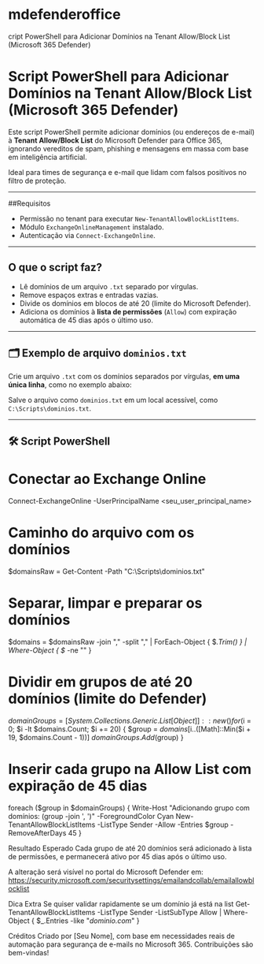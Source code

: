 # mdefenderoffice
cript PowerShell para Adicionar Domínios na Tenant Allow/Block List (Microsoft 365 Defender)

#  Script PowerShell para Adicionar Domínios na Tenant Allow/Block List (Microsoft 365 Defender)

Este script PowerShell permite adicionar domínios (ou endereços de e-mail) à **Tenant Allow/Block List** do Microsoft Defender para Office 365, ignorando vereditos de spam, phishing e mensagens em massa com base em inteligência artificial.  

Ideal para times de segurança e e-mail que lidam com falsos positivos no filtro de proteção.

---

##Requisitos

- Permissão no tenant para executar `New-TenantAllowBlockListItems`.
- Módulo `ExchangeOnlineManagement` instalado.
- Autenticação via `Connect-ExchangeOnline`.

---

## O que o script faz?

- Lê domínios de um arquivo `.txt` separado por vírgulas.
- Remove espaços extras e entradas vazias.
- Divide os domínios em blocos de até 20 (limite do Microsoft Defender).
- Adiciona os domínios à **lista de permissões** (`Allow`) com expiração automática de 45 dias após o último uso.

---

## 🗂 Exemplo de arquivo `dominios.txt`

Crie um arquivo `.txt` com os domínios separados por vírgulas, **em uma única linha**, como no exemplo abaixo:


Salve o arquivo como `dominios.txt` em um local acessível, como `C:\Scripts\dominios.txt`.

---

## 🛠️ Script PowerShell


# Conectar ao Exchange Online
Connect-ExchangeOnline -UserPrincipalName <seu_user_principal_name>

# Caminho do arquivo com os domínios
$domainsRaw = Get-Content -Path "C:\Scripts\dominios.txt"

# Separar, limpar e preparar os domínios
$domains = $domainsRaw -join "," -split "," | ForEach-Object { $_.Trim() } | Where-Object { $_ -ne "" }

# Dividir em grupos de até 20 domínios (limite do Defender)
$domainGroups = [System.Collections.Generic.List[Object]]::new()
for ($i = 0; $i -lt $domains.Count; $i += 20) {
    $group = $domains[$i..([Math]::Min($i + 19, $domains.Count - 1))]
    $domainGroups.Add($group)
}

# Inserir cada grupo na Allow List com expiração de 45 dias
foreach ($group in $domainGroups) {
    Write-Host "Adicionando grupo com domínios: $($group -join ', ')" -ForegroundColor Cyan
    New-TenantAllowBlockListItems -ListType Sender -Allow -Entries $group -RemoveAfterDays 45
}

Resultado Esperado
Cada grupo de até 20 domínios será adicionado à lista de permissões, e permanecerá ativo por 45 dias após o último uso.

A alteração será visível no portal do Microsoft Defender em:
https://security.microsoft.com/securitysettings/emailandcollab/emailallowblocklist

 Dica Extra
Se quiser validar rapidamente se um domínio já está na list
Get-TenantAllowBlockListItems -ListType Sender -ListSubType Allow | Where-Object { $_.Entries -like "*dominio.com*" }

Créditos
Criado por [Seu Nome], com base em necessidades reais de automação para segurança de e-mails no Microsoft 365.
Contribuições são bem-vindas!


